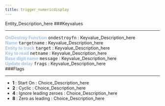 ```yaml
---
title: trigger_numericdisplay
---
```


Entity_Description_here
###Keyvalues
<hr>
<div class="entityentry">
<span style="color:#9fc5e8;"><b>OnDestroy Function</b></span> <kbd  class="tooltip" data-tooltip="string">ondestroyfn</kbd> :
Keyvalue_Description_here
</div>
<div class="entityentry">
<span style="color:#9fc5e8;"><b>Name</b></span> <kbd  class="tooltip" data-tooltip="target_source">targetname</kbd> :
Keyvalue_Description_here
</div>
<div class="entityentry">
<span style="color:#9fc5e8;"><b>Entity to track</b></span> <kbd  class="tooltip" data-tooltip="target_destination">target</kbd> :
Keyvalue_Description_here
</div>
<div class="entityentry">
<span style="color:#9fc5e8;"><b>Key to read</b></span> <kbd  class="tooltip" data-tooltip="string">netname</kbd> :
Keyvalue_Description_here
</div>
<div class="entityentry">
<span style="color:#9fc5e8;"><b>Base digit name</b></span> <kbd  class="tooltip" data-tooltip="string">message</kbd> :
Keyvalue_Description_here
</div>
<div class="entityentry">
<span style="color:#9fc5e8;"><b>Update delay</b></span> <kbd  class="tooltip" data-tooltip="string">frags</kbd> :
Keyvalue_Description_here
</div>
###Flags
<hr>
<div class="entityflags">
<ul>
<li><b>1 </b></span> : Start On : Choice_Description_here</li>
<li><b>2 </b></span> : Cyclic : Choice_Description_here</li>
<li><b>4 </b></span> : Ignore leading zeroes : Choice_Description_here</li>
<li><b>8 </b></span> : Zero as leading : Choice_Description_here</li>
</ul>
</div>
